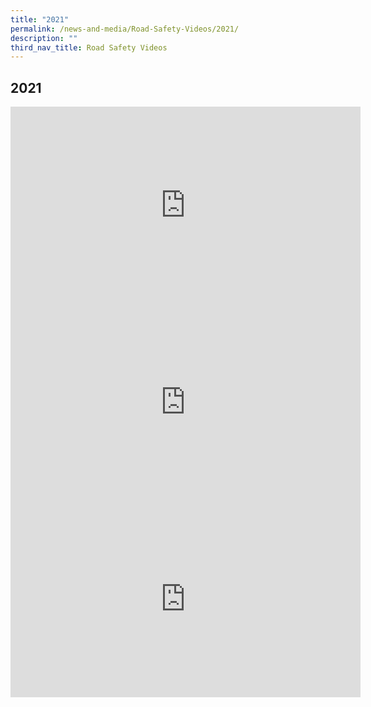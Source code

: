 ```yaml
---
title: "2021"
permalink: /news-and-media/Road-Safety-Videos/2021/
description: ""
third_nav_title: Road Safety Videos
---
```

2021
--------
<iframe width="560" height="315" src="https://www.youtube.com/embed/Ask5CFzM9Q8" title="YouTube video player" frameborder="0" allow="accelerometer; autoplay; clipboard-write; encrypted-media; gyroscope; picture-in-picture; web-share" allowfullscreen></iframe>


<iframe width="560" height="315" src="https://www.youtube.com/embed/_fFBuZ2xTdc" title="YouTube video player" frameborder="0" allow="accelerometer; autoplay; clipboard-write; encrypted-media; gyroscope; picture-in-picture; web-share" allowfullscreen></iframe>


<iframe width="560" height="315" src="https://www.youtube.com/embed/AeC34KAdL4U" title="YouTube video player" frameborder="0" allow="accelerometer; autoplay; clipboard-write; encrypted-media; gyroscope; picture-in-picture; web-share" allowfullscreen></iframe>